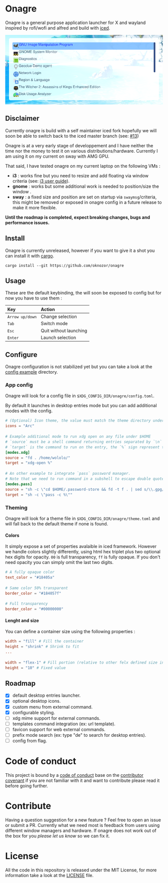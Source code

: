 # Onagre 

Onagre is a general purpose application launcher for X and wayland  inspired by rofi/wofi and alfred and build with [iced](https://github.com/hecrj/iced/). 

![screenshot](screenshots/sc1.png)

## Disclaimer 

Currently onagre is build with a self maintainer iced fork hopefully we will soon be able to 
switch back to the iced master branch (see: [#13](https://github.com/oknozor/onagre/issues/13))

Onagre is at a very early stage of developpement and I have neither the time nor the money to test it on various
distributions/hardware. Currently I am using it on my current on sway with AMG GPU. 

That said, I have tested onagre on my current laptop on the following VMs :  
  - **i3** : works fine but you need to resize and add floating via window criteria (see: [i3 user guide](https://i3wm.org/docs/userguide.html)).
  - **gnome** : works but some additional work is needed to position/size the window .
  - **sway** : a fixed size and position are set on startup via `swaymsg`/criteria, this might be removed or exposed in onagre config in a future release to make it more flexible. 

**Until the roadmap is completed, expect breaking changes, bugs and performance issues.**

## Install

Onagre is currently unreleased, however if you want to give it a shot you can install it with [cargo](https://doc.rust-lang.org/cargo/getting-started/installation.html). 

```
cargo install --git https://github.com/oknozor/onagre
```
## Usage 

These are the default keybinding, the will soon be exposed to config but for now you have to use them : 

| Key     | Action  | 
| :----   | :-----  |
| `Arrow up/down` | Change selection |
| `Tab`   | Switch mode | 
| `Esc`   | Quit without launching | 
| `Enter` | Launch selection | 

## Configure

Onagre configuration is not stabilized yet but you can take a look at the [config example](config_example) directory.

### App config

Onagre will look for a config file in `$XDG_CONFIG_DIR/onagre/config.toml`. 

By default it launches in desktop entries mode but you can add additional modes with the config.  

```toml
# (Optional) Icon theme, the value must match the theme directory under `$XDG_DATA_DIRS/icons/{my_theme}`
icons = "Arc"

# Example additional mode to run xdg open on any file under $HOME
# `source` must be a shell command returning entries separated by `\n`
# `target` is the command to run on the entry, the `%` sign represent the selected entry. 
[modes.xdg]
source = "fd . /home/wololo/"
target = "xdg-open %"

# An other example to integrate `pass` password manager.
# Note that we need to run command in a subshell to escape double quotes and have env variables accessible.
[modes.pass]
source = "sh -c \"cd $HOME/.password-store && fd -t f . | sed s/\\.gpg//\""
target = "sh -c \"pass -c %\""
```

### Theming

Onagre will look for a theme file in `$XDG_CONFIG_DIR/onagre/theme.toml` and will fall back to the default theme if none is found. 

#### Colors

It simply expose a set of properties avalaible in iced framework. However we handle colors slightly differently, using html hex triplet plus two optional hex digits
for opacity. `00` is full transparency, `ff` is fully opaque. If you don't need opacity you can simply omit the last two digits.

```toml
# A fully opaque color
text_color = "#18405a"

# Same color 50% transparent
border_color = "#184057f" 

# Full transparency
border_color = "#00000000" 
```

#### Lenght and size

You can define a container size using the following properties : 

```toml
width = "fill" # Fill the container
height = "shrink" # Shrink to fit
...

width = "flex-1" # Fill portion (relative to other felx defined size in the container) 
height = "10" # Fixed value
```

## Roadmap

  - [x] default desktop entries launcher. 
  - [x] optional desktop icons.
  - [x] custom menu from external command.
  - [x] configurable styling.
  - [ ] xdg mime support for external commands. 
  - [ ] templates command integration (ex: url template).
  - [ ] favicon support for web external commands.
  - [ ] prefix mode search (ex: type "de" to search for desktop entries).
  - [ ] config from flag.

# Code of conduct

This project is bound by a [code of conduct](CODE_OF_CONDUCT.md) base on the [contributor covenant](https://www.contributor-covenant.org/) if you are not familiar with it and want to contribute please read it before going further.

# Contribute

Having a question suggestion for a new feature ? Feel free to open an issue or submit a PR.
Currently what we need most is feedback from users using different window managers and hardware. 
If onagre does not work out of the box for you *please let us know* so we can fix it.

# License 

All the code in this repository is released under the MIT License, for more information take a look at the [LICENSE](LICENSE) file.

